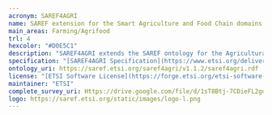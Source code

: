 ```yaml
---
acronym: SAREF4AGRI
name: SAREF extension for the Smart Agriculture and Food Chain domains
main_areas: Farming/Agrifood
trl: 4
hexcolor: "#D0E5C1"
description: "SAREF4AGRI extends the SAREF ontology for the Agricultural domain. SAREF4AGRI currently focuses on two examples, which are the livestock farming and smart irrigation use cases. Various other examples exist in the Smart Agriculture and Food Chain domains, such as arable farming, horticulture, agricultural equipment, greenhouses and food chain. As all the SAREF ontologies, SAREF4AGRI is a dynamic semantic model that is meant to evolve over time."
specification: "[SAREF4AGRI Specification](https://www.etsi.org/deliver/etsi_ts/103400_103499/10341006/01.01.02_60/ts_10341006v010102p.pdf), [SAREF4AGRI Overview](https://saref.etsi.org/saref4agri), [SAREF4AGRI Overview v1.1.2](https://saref.etsi.org/saref4agri/v1.1.2/)"
ontology_uri: https://saref.etsi.org/saref4agri/v1.1.2/saref4agri.rdf
license: "[ETSI Software License](https://forge.etsi.org/etsi-software-license)"
maintainer: "ETSI"
complete_survey_uri: Https://drive.google.com/file/d/1sT8Btj-7CDieFL2gqWG9GCRmPuv0nOj2/view?usp=sharin
logo: https://saref.etsi.org/static/images/logo-l.png
---
```


